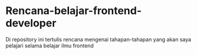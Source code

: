 # Rencana-belajar-frontend-developer
Di repository ini tertulis rencana mengenai tahapan-tahapan yang akan saya pelajari selama belajar ilmu frontend
